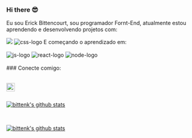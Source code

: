 ### Hi there 😎


Eu sou Erick Bittencourt, sou programador Fornt-End, atualmente estou aprendendo e desenvolvendo projetos com:

<img src="https://img.shields.io/badge/HTML5-E34F26?style=for-the-badge&logo=html5&logoColor=white" atl="html-logo"/>

<img src="https://img.shields.io/badge/CSS3-1572B6?style=for-the-badge&logo=css3&logoColor=white" alt="css-logo"/>
E começando o aprendizado em:
<br>
<br>
<img src="https://img.shields.io/badge/JavaScript-F7DF1E?style=for-the-badge&logo=javascript&logoColor=black" alt="js-logo"/>
<img src="https://img.shields.io/badge/React-20232A?style=for-the-badge&logo=react&logoColor=61DAFB" alt="react-logo"/>
<img src="https://img.shields.io/badge/Node.js-43853D?style=for-the-badge&logo=node.js&logoColor=white" alt="node-logo"/>
<br>
<br>
### Conecte comigo:
<br>
<br>
<p>
<a href="https://www.linkedin.com/in/erick-bittencourt/" target="_blank">
<img align="left" alt="LinkedIn" width="22px" src="https://cdn.jsdelivr.net/npm/simple-icons@v3/icons/linkedin.svg" />
</a>
</p>
<br />
<br />

[![bittenk's github stats](https://github-readme-stats.vercel.app/api?username=bittenk&show_icons=true&theme=buefy)](https://github.com/rodolfomori/github-readme-stats)

<br />

[![bittenk's github stats](https://github-readme-stats.vercel.app/api/top-langs/?username=bittenk&layout=compact&show_icons=true&theme=buefy)](https://github.com/bittenk/github-readme-stats)
